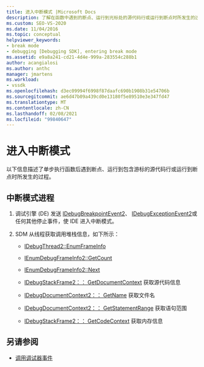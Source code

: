 ```yaml
---
title: 进入中断模式 |Microsoft Docs
description: 了解在函数中遇到的断点、运行到光标处的源代码行或运行到断点时所发生的过程。
ms.custom: SEO-VS-2020
ms.date: 11/04/2016
ms.topic: conceptual
helpviewer_keywords:
- break mode
- debugging [Debugging SDK], entering break mode
ms.assetid: e9a8a241-cd21-4d4e-999a-283554c288b1
author: acangialosi
ms.author: anthc
manager: jmartens
ms.workload:
- vssdk
ms.openlocfilehash: d3ec09994f6998f87daafc690b1908b31e54706b
ms.sourcegitcommit: ae6d47b09a439cd0e13180f5e89510e3e347fd47
ms.translationtype: MT
ms.contentlocale: zh-CN
ms.lasthandoff: 02/08/2021
ms.locfileid: "99840647"
---
```

# <a name="enter-break-mode"></a>进入中断模式
以下信息描述了单步执行函数后遇到断点、运行到包含游标的源代码行或运行到断点时所发生的过程。

## <a name="break-mode-process"></a>中断模式进程

1. 调试引擎 (DE) 发送 [IDebugBreakpointEvent2](../../extensibility/debugger/reference/idebugbreakpointevent2.md)、 [IDebugExceptionEvent2](../../extensibility/debugger/reference/idebugexceptionevent2.md)或任何其他停止事件，使 IDE 进入中断模式。

2. SDM 从线程获取调用堆栈信息，如下所示：

    - [IDebugThread2::EnumFrameInfo](../../extensibility/debugger/reference/idebugthread2-enumframeinfo.md)

    - [IEnumDebugFrameInfo2::GetCount](../../extensibility/debugger/reference/ienumdebugframeinfo2-getcount.md)

    - [IEnumDebugFrameInfo2::Next](../../extensibility/debugger/reference/ienumdebugframeinfo2-next.md)

    - [IDebugStackFrame2：： GetDocumentContext](../../extensibility/debugger/reference/idebugstackframe2-getdocumentcontext.md) 获取源代码信息

    - [IDebugDocumentContext2：： GetName](../../extensibility/debugger/reference/idebugdocumentcontext2-getname.md) 获取文件名

    - [IDebugDocumentContext2：： GetStatementRange](../../extensibility/debugger/reference/idebugdocumentcontext2-getstatementrange.md) 获取语句范围

    - [IDebugStackFrame2：： GetCodeContext](../../extensibility/debugger/reference/idebugstackframe2-getcodecontext.md) 获取内存信息

## <a name="see-also"></a>另请参阅
- [调用调试器事件](../../extensibility/debugger/calling-debugger-events.md)
